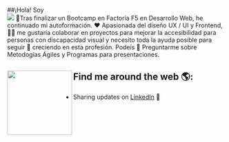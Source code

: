 ##¡Hola! Soy  
<img src="https://user-images.githubusercontent.com/72191044/136032168-0ec89627-ce32-4fcc-895d-4b46df9c32b8.png">
🦉Tras finalizar un Bootcamp en Factoría F5 en Desarrollo Web, he continuado mi autoformación. ❤️ Apasionada del diseño UX / UI y Frontend, 👩‍🦯 me gustaría colaborar en proyectos para mejorar la accesibilidad para personas con discapacidad visual y necesito toda la ayuda posible para seguir 🌱 creciendo en esta profesión. Podeís 💬 Preguntarme sobre Metodogías Ágiles y Programas para presentaciones.


## Find me around the web 🌎: <a href="https://github.com/sponsors/M0nica"><img align="left" width="150" height="150" src="https://github.com/M0nica/M0nica/blob/main/octomonica/m0nica-octocat-rotating.gif?raw=true"></a>
- Sharing updates on <a href="https://www.linkedin.com/in/olgapadillam/">LinkedIn</a> 💼
